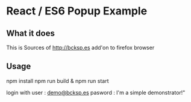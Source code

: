 # React / ES6 Popup Example

## What it does

This is Sources of http://bcksp.es add'on to firefox browser


## Usage

npm install
npm run build & npm run start

login with 
user : demo@bcksp.es
pasword : I'm a simple demonstrator!"

